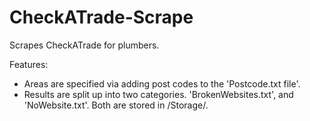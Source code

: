 # CheckATrade-Scrape
Scrapes CheckATrade for plumbers. 

Features:
* Areas are specified via adding post codes to the 'Postcode.txt file'.
* Results are split up into two categories. 'BrokenWebsites.txt', and 'NoWebsite.txt'. Both are stored in /Storage/.
